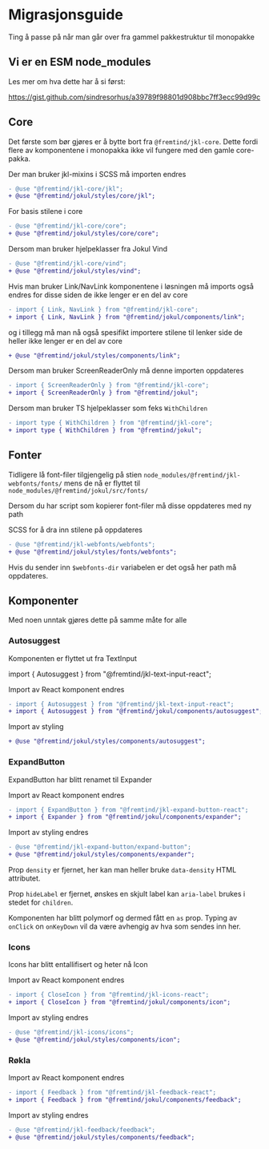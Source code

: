 # Migrasjonsguide

Ting å passe på når man går over fra gammel pakkestruktur til monopakke

## Vi er en ESM node_modules

Les mer om hva dette har å si først:

https://gist.github.com/sindresorhus/a39789f98801d908bbc7ff3ecc99d99c

## Core

Det første som bør gjøres er å bytte bort fra `@fremtind/jkl-core`. Dette fordi flere
av komponentene i monopakka ikke vil fungere med den gamle core-pakka.

Der man bruker jkl-mixins i SCSS må importen endres

```diff
- @use "@fremtind/jkl-core/jkl";
+ @use "@fremtind/jokul/styles/core/jkl";
```

For basis stilene i core

```diff
- @use "@fremtind/jkl-core/core";
+ @use "@fremtind/jokul/styles/core/core";
```

Dersom man bruker hjelpeklasser fra Jokul Vind

```diff
- @use "@fremtind/jkl-core/vind";
+ @use "@fremtind/jokul/styles/vind";
```

Hvis man bruker Link/NavLink komponentene i løsningen må imports også endres for disse
siden de ikke lenger er en del av core

```diff
- import { Link, NavLink } from "@fremtind/jkl-core";
+ import { Link, NavLink } from "@fremtind/jokul/components/link";
```

og i tillegg må man nå også spesifikt importere stilene til lenker side de heller ikke
lenger er en del av core

```diff
+ @use "@fremtind/jokul/styles/components/link";
```

Dersom man bruker ScreenReaderOnly må denne importen oppdateres

```diff
- import { ScreenReaderOnly } from "@fremtind/jkl-core";
+ import { ScreenReaderOnly } from "@fremtind/jokul";
```

Dersom man bruker TS hjelpeklasser som feks `WithChildren`

```diff
- import type { WithChildren } from "@fremtind/jkl-core";
+ import type { WithChildren } from "@fremtind/jokul";
```

## Fonter

Tidligere lå font-filer tilgjengelig på stien
`node_modules/@fremtind/jkl-webfonts/fonts/`
mens de nå er flyttet til
`node_modules/@fremtind/jokul/src/fonts/`

Dersom du har script som kopierer font-filer må disse oppdateres med ny path

SCSS for å dra inn stilene på oppdateres

```diff
- @use "@fremtind/jkl-webfonts/webfonts";
+ @use "@fremtind/jokul/styles/fonts/webfonts";
```

Hvis du sender inn `$webfonts-dir` variabelen er det også her path må oppdateres.

## Komponenter

Med noen unntak gjøres dette på samme måte for alle

### Autosuggest

Komponenten er flyttet ut fra TextInput

import { Autosuggest } from "@fremtind/jkl-text-input-react";

Import av React komponent endres

```diff
- import { Autosuggest } from "@fremtind/jkl-text-input-react";
+ import { Autosuggest } from "@fremtind/jokul/components/autosuggest";
```

Import av styling

```diff
+ @use "@fremtind/jokul/styles/components/autosuggest";
```

### ExpandButton

ExpandButton har blitt renamet til Expander

Import av React komponent endres

```diff
- import { ExpandButton } from "@fremtind/jkl-expand-button-react";
+ import { Expander } from "@fremtind/jokul/components/expander";
```

Import av styling endres

```diff
- @use "@fremtind/jkl-expand-button/expand-button";
+ @use "@fremtind/jokul/styles/components/expander";
```

Prop `density` er fjernet, her kan man heller bruke `data-density` HTML attributet.

Prop `hideLabel` er fjernet, ønskes en skjult label kan `aria-label` brukes i
stedet for `children`.

Komponenten har blitt polymorf og dermed fått en `as` prop. Typing
av `onClick` on `onKeyDown` vil da være avhengig av hva som sendes inn her.

### Icons

Icons har blitt entallifisert og heter nå Icon

Import av React komponent endres

```diff
- import { CloseIcon } from "@fremtind/jkl-icons-react";
+ import { CloseIcon } from "@fremtind/jokul/components/icon";
```

Import av styling endres

```diff
- @use "@fremtind/jkl-icons/icons";
+ @use "@fremtind/jokul/styles/components/icon";
```

### Røkla

Import av React komponent endres

```diff
- import { Feedback } from "@fremtind/jkl-feedback-react";
+ import { Feedback } from "@fremtind/jokul/components/feedback";
```

Import av styling endres

```diff
- @use "@fremtind/jkl-feedback/feedback";
+ @use "@fremtind/jokul/styles/components/feedback";
```

